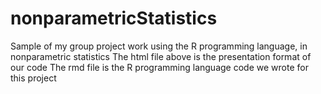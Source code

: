 # nonparametricStatistics
Sample of my group project work using the R programming language, in nonparametric statistics 
The html file above is the presentation format of our code
The rmd file is the R programming language code we wrote for this project
